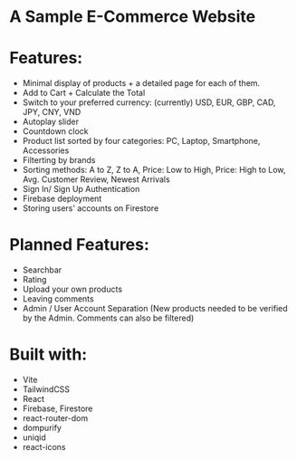 # A Sample E-Commerce Website

# Features:
- Minimal display of products + a detailed page for each of them.
- Add to Cart + Calculate the Total
- Switch to your preferred currency: (currently) USD, EUR, GBP, CAD, JPY, CNY, VND
- Autoplay slider
- Countdown clock
- Product list sorted by four categories: PC, Laptop, Smartphone, Accessories
- Filterting by brands
- Sorting methods: A to Z, Z to A, Price: Low to High, Price: High to Low, Avg. Customer Review, Newest Arrivals
- Sign In/ Sign Up Authentication
- Firebase deployment
- Storing users' accounts on Firestore

# Planned Features:
- Searchbar
- Rating
- Upload your own products
- Leaving comments
- Admin / User Account Separation (New products needed to be verified by the Admin. Comments can also be filtered)

# Built with: 
- Vite
- TailwindCSS
- React
- Firebase, Firestore
- react-router-dom
- dompurify
- uniqid
- react-icons
